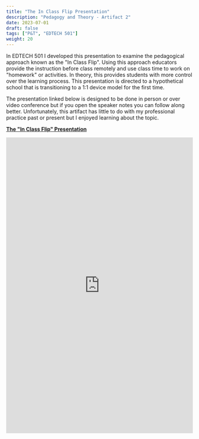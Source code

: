 ```yaml
---
title: "The In Class Flip Presentation"
description: "Pedagogy and Theory - Artifact 2"
date: 2023-07-01
draft: false
tags: ["P&T", "EDTECH 501"]
weight: 20
---
```

In EDTECH 501 I developed this presentation to examine the pedagogical approach known as the "In Class Flip".  Using this approach educators provide the instruction before class remotely and use class time to work on "homework" or activities. In theory, this provides students with more control over the learning process.  This presentation is directed to a hypothetical school that is transitioning to a 1:1 device model for the first time.

The presentation linked below is designed to be done in person or over video conference but if you open the speaker notes you can follow along better. Unfortunately, this artifact has little to do with my professional practice past or present but I enjoyed learning about the topic.

**[The "In Class Flip" Presentation](https://docs.google.com/presentation/d/1bGtYNL4olHzGfBC0jv1vNSvq9QNvcnMER1-MFhEKHxc/preview)**

<p><iframe src="https://docs.google.com/presentation/d/1bGtYNL4olHzGfBC0jv1vNSvq9QNvcnMER1-MFhEKHxc/preview" frameborder="0" width="100%" height="800" allowfullscreen="true" mozallowfullscreen="true" webkitallowfullscreen="true"></iframe></p>